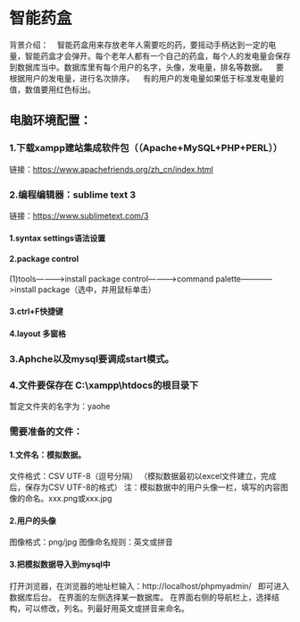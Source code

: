 # 智能药盒
背景介绍：
    智能药盒用来存放老年人需要吃的药，要摇动手柄达到一定的电量，智能药盒才会弹开。每个老年人都有一个自己的药盒，每个人的发电量会保存到数据库当中。数据库里有每个用户的名字，头像，发电量，排名等数据。
    要根据用户的发电量，进行名次排序。
    有的用户的发电量如果低于标准发电量的值，数值要用红色标出。
 
## 电脑环境配置：
### 1.下载xampp建站集成软件包（（Apache+MySQL+PHP+PERL））
 链接：https://www.apachefriends.org/zh_cn/index.html
### 2.编程编辑器：sublime text 3
链接：https://www.sublimetext.com/3
#### 1.syntax settings语法设置
#### 2.package control
(1)tools————>install package control————>command palette————>install package（选中，并用鼠标单击）
#### 3.ctrl+F快捷键
#### 4.layout 多窗格

### 3.Aphche以及mysql要调成start模式。
### 4.文件要保存在 C:\xampp\htdocs的根目录下
 暂定文件夹的名字为：yaohe
 
 ### 需要准备的文件：
 #### 1.文件名：模拟数据。
 文件格式：CSV UTF-8（逗号分隔）
 （模拟数据最初以excel文件建立，完成后，保存为CSV UTF-8的格式）
 注：模拟数据中的用户头像一栏，填写的内容图像的命名。xxx.png或xxx.jpg
 #### 2.用户的头像
 图像格式：png/jpg
 图像命名规则：英文或拼音

 #### 3.把模拟数据导入到mysql中
 打开浏览器，在浏览器的地址栏输入：http://localhost/phpmyadmin/   即可进入数据库后台。
 在界面的左侧选择某一数据库。
 在界面右侧的导航栏上，选择结构，可以修改，列名。列最好用英文或拼音来命名。
 
